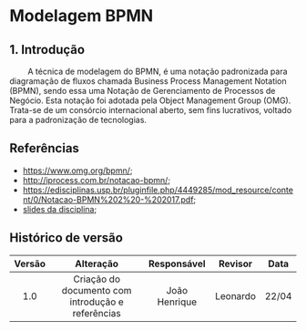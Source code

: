 # Modelagem BPMN

## 1. Introdução

&emsp;&emsp; A técnica de modelagem do BPMN, é uma notação padronizada para diagramação de fluxos
chamada Business Process Management Notation (BPMN),
sendo essa uma Notação de Gerenciamento de Processos de Negócio.
Esta notação foi adotada pela Object Management Group (OMG).
Trata-se de um consórcio internacional aberto, sem fins lucrativos,
voltado para a padronização de tecnologias.

## Referências

- https://www.omg.org/bpmn/;
- http://iprocess.com.br/notacao-bpmn/;
- https://edisciplinas.usp.br/pluginfile.php/4449285/mod_resource/content/0/Notacao-BPMN%202%20-%202017.pdf;
- [slides da disciplina](https://aprender3.unb.br/pluginfile.php/2482553/mod_label/intro/Arquitetura%20e%20Desenho%20de%20software%20-%20Aula%20BPMN%20Exemplos%20-%20Profa.%20Milene.pdf);

## Histórico de versão

| Versão |                     Alteração                     |  Responsável  | Revisor  | Data  |
| :----: | :-----------------------------------------------: | :-----------: | :------: | :---: |
|  1.0   | Criação do documento com introdução e referências | João Henrique | Leonardo | 22/04 |
